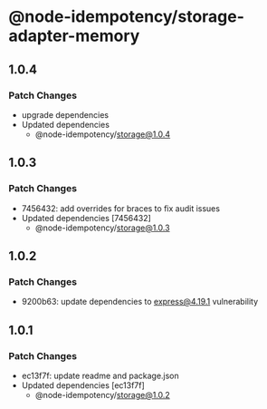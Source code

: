 # @node-idempotency/storage-adapter-memory

## 1.0.4

### Patch Changes

- upgrade dependencies
- Updated dependencies
  - @node-idempotency/storage@1.0.4

## 1.0.3

### Patch Changes

- 7456432: add overrides for braces to fix audit issues
- Updated dependencies [7456432]
  - @node-idempotency/storage@1.0.3

## 1.0.2

### Patch Changes

- 9200b63: update dependencies to express@4.19.1 vulnerability

## 1.0.1

### Patch Changes

- ec13f7f: update readme and package.json
- Updated dependencies [ec13f7f]
  - @node-idempotency/storage@1.0.2
